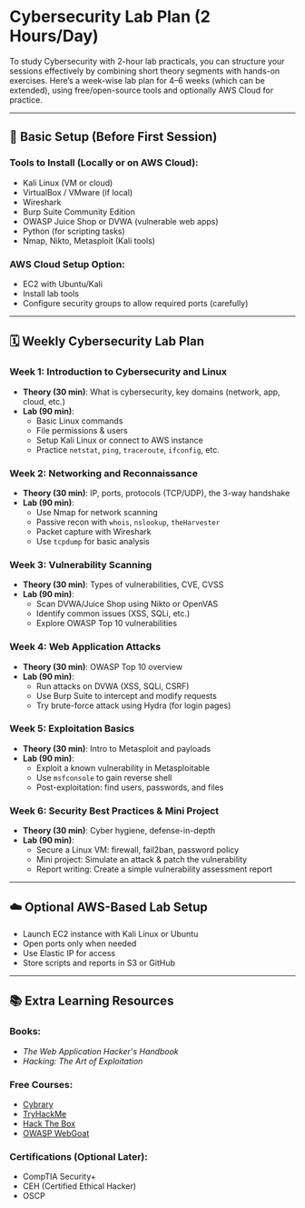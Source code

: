 # Cybersecurity Lab Plan (2 Hours/Day)

To study Cybersecurity with 2-hour lab practicals, you can structure your sessions effectively by combining short theory segments with hands-on exercises. Here’s a week-wise lab plan for 4–6 weeks (which can be extended), using free/open-source tools and optionally AWS Cloud for practice.

---

## 🔧 Basic Setup (Before First Session)

### Tools to Install (Locally or on AWS Cloud):
- Kali Linux (VM or cloud)
- VirtualBox / VMware (if local)
- Wireshark
- Burp Suite Community Edition
- OWASP Juice Shop or DVWA (vulnerable web apps)
- Python (for scripting tasks)
- Nmap, Nikto, Metasploit (Kali tools)

### AWS Cloud Setup Option:
- EC2 with Ubuntu/Kali
- Install lab tools
- Configure security groups to allow required ports (carefully)

---

## 🗓️ Weekly Cybersecurity Lab Plan

### **Week 1: Introduction to Cybersecurity and Linux**
- **Theory (30 min)**: What is cybersecurity, key domains (network, app, cloud, etc.)
- **Lab (90 min)**:
  - Basic Linux commands
  - File permissions & users
  - Setup Kali Linux or connect to AWS instance
  - Practice `netstat`, `ping`, `traceroute`, `ifconfig`, etc.

### **Week 2: Networking and Reconnaissance**
- **Theory (30 min)**: IP, ports, protocols (TCP/UDP), the 3-way handshake
- **Lab (90 min)**:
  - Use Nmap for network scanning
  - Passive recon with `whois`, `nslookup`, `theHarvester`
  - Packet capture with Wireshark
  - Use `tcpdump` for basic analysis

### **Week 3: Vulnerability Scanning**
- **Theory (30 min)**: Types of vulnerabilities, CVE, CVSS
- **Lab (90 min)**:
  - Scan DVWA/Juice Shop using Nikto or OpenVAS
  - Identify common issues (XSS, SQLi, etc.)
  - Explore OWASP Top 10 vulnerabilities

### **Week 4: Web Application Attacks**
- **Theory (30 min)**: OWASP Top 10 overview
- **Lab (90 min)**:
  - Run attacks on DVWA (XSS, SQLi, CSRF)
  - Use Burp Suite to intercept and modify requests
  - Try brute-force attack using Hydra (for login pages)

### **Week 5: Exploitation Basics**
- **Theory (30 min)**: Intro to Metasploit and payloads
- **Lab (90 min)**:
  - Exploit a known vulnerability in Metasploitable
  - Use `msfconsole` to gain reverse shell
  - Post-exploitation: find users, passwords, and files

### **Week 6: Security Best Practices & Mini Project**
- **Theory (30 min)**: Cyber hygiene, defense-in-depth
- **Lab (90 min)**:
  - Secure a Linux VM: firewall, fail2ban, password policy
  - Mini project: Simulate an attack & patch the vulnerability
  - Report writing: Create a simple vulnerability assessment report

---

## ☁️ Optional AWS-Based Lab Setup
- Launch EC2 instance with Kali Linux or Ubuntu
- Open ports only when needed
- Use Elastic IP for access
- Store scripts and reports in S3 or GitHub

---

## 📚 Extra Learning Resources

### Books:
- *The Web Application Hacker's Handbook*
- *Hacking: The Art of Exploitation*

### Free Courses:
- [Cybrary](https://www.cybrary.it/)
- [TryHackMe](https://tryhackme.com/)
- [Hack The Box](https://www.hackthebox.com/)
- [OWASP WebGoat](https://owasp.org/www-project-webgoat/)

### Certifications (Optional Later):
- CompTIA Security+
- CEH (Certified Ethical Hacker)
- OSCP
